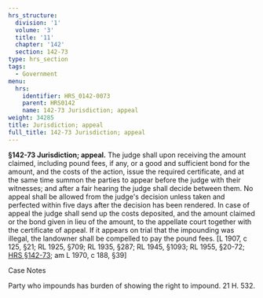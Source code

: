 ```yaml
---
hrs_structure:
  division: '1'
  volume: '3'
  title: '11'
  chapter: '142'
  section: 142-73
type: hrs_section
tags:
  - Government
menu:
  hrs:
    identifier: HRS_0142-0073
    parent: HRS0142
    name: 142-73 Jurisdiction; appeal
weight: 34285
title: Jurisdiction; appeal
full_title: 142-73 Jurisdiction; appeal
---
```

**§142-73 Jurisdiction; appeal.** The judge shall upon receiving the amount claimed, including pound fees, if any, or a good and sufficient bond for the amount, and the costs of the action, issue the required certificate, and at the same time summon the parties to appear before the judge with their witnesses; and after a fair hearing the judge shall decide between them. No appeal shall be allowed from the judge's decision unless taken and perfected within five days after the decision has been rendered. In case of appeal the judge shall send up the costs deposited, and the amount claimed or the bond given in lieu of the amount, to the appellate court together with the certificate of appeal. If it appears on trial that the impounding was illegal, the landowner shall be compelled to pay the pound fees. [L 1907, c 125, §21; RL 1925, §709; RL 1935, §287; RL 1945, §1093; RL 1955, §20-72; [HRS §142-73](/title-11/chapter-142/section-142-73/); am L 1970, c 188, §39]

Case Notes

Party who impounds has burden of showing the right to impound. 21 H. 532.